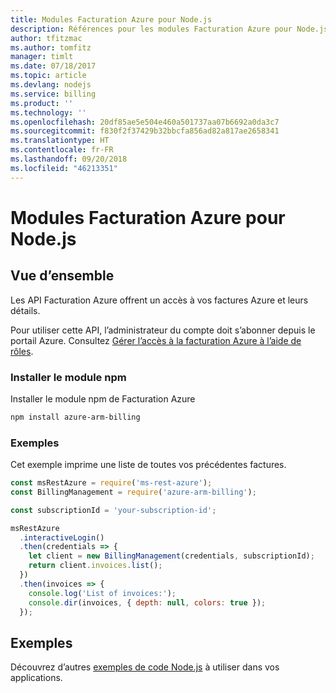 ```yaml
---
title: Modules Facturation Azure pour Node.js
description: Références pour les modules Facturation Azure pour Node.js
author: tfitzmac
ms.author: tomfitz
manager: timlt
ms.date: 07/18/2017
ms.topic: article
ms.devlang: nodejs
ms.service: billing
ms.product: ''
ms.technology: ''
ms.openlocfilehash: 20df85ae5e504e460a501737aa07b6692a0da3c7
ms.sourcegitcommit: f830f2f37429b32bbcfa856ad82a817ae2658341
ms.translationtype: HT
ms.contentlocale: fr-FR
ms.lasthandoff: 09/20/2018
ms.locfileid: "46213351"
---
```

# <a name="azure-billing-modules-for-nodejs"></a>Modules Facturation Azure pour Node.js

## <a name="overview"></a>Vue d’ensemble
Les API Facturation Azure offrent un accès à vos factures Azure et leurs détails.

Pour utiliser cette API, l’administrateur du compte doit s’abonner depuis le portail Azure. Consultez [Gérer l’accès à la facturation Azure à l’aide de rôles](https://docs.microsoft.com/azure/billing/billing-manage-access).

### <a name="install-the-npm-module"></a>Installer le module npm 

Installer le module npm de Facturation Azure 

```bash
npm install azure-arm-billing
```
### <a name="example"></a>Exemples 
 
Cet exemple imprime une liste de toutes vos précédentes factures.
 
```javascript 
const msRestAzure = require('ms-rest-azure');
const BillingManagement = require('azure-arm-billing');

const subscriptionId = 'your-subscription-id';

msRestAzure
  .interactiveLogin()
  .then(credentials => {
    let client = new BillingManagement(credentials, subscriptionId);
    return client.invoices.list();
  })
  .then(invoices => {
    console.log('List of invoices:');
    console.dir(invoices, { depth: null, colors: true });
  });
``` 


## <a name="samples"></a>Exemples

Découvrez d’autres [exemples de code Node.js](https://azure.microsoft.com/resources/samples/?platform=nodejs) à utiliser dans vos applications.
